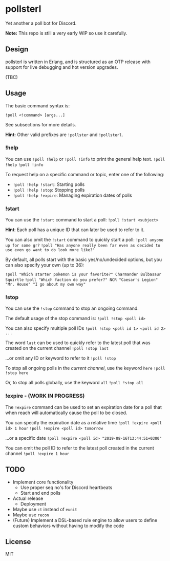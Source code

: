 # pollsterl
Yet another a poll bot for Discord.

**Note:** This repo is still a very early WIP so use it carefully.

## Design
pollsterl is written in Erlang, and is structured as an OTP release with support for live debugging and hot version upgrades.

(TBC)

## Usage
The basic command syntax is:

`!poll <!command> [args...]`

See subsections for more details.

**Hint:** Other valid prefixes are `!pollster` and `!pollsterl`.

### !help
You can use `!poll !help` or `!poll !info` to print the general help text.
`!poll !help`
`!poll !info`

To request help on a specific command or topic, enter one of the following:
- `!poll !help !start`: Starting polls
- `!poll !help !stop`: Stopping polls
- `!poll !help !expire`: Managing expiration dates of polls

### !start
You can use the `!start` command to start a poll:
`!poll !start <subject>`

**Hint**: Each poll has a unique ID that can later be used to refer to it.

You can also omit the `!start` command to quickly start a poll:
`!poll anyone up for some gr?`
`!poll "Has anyone really been far even as decided to use even go want to do look more like?"`

By default, all polls start with the basic yes/no/undecided options, but you can also specify your own (up to 36):

`!poll "Which starter pokemon is your favorite?" Charmander Bulbasaur Squirtle`
`!poll "Which faction do you prefer?" NCR "Caesar's Legion" "Mr. House" "I go about my own way"`

### !stop
You can use the `!stop` command to stop an ongoing command.

The default usage of the stop command is:
`!poll !stop <poll id>`

You can also specify multiple poll IDs
`!poll !stop <poll id 1> <poll id 2> ...`

The word `last` can be used to quickly refer to the latest poll that was created on the current channel
`!poll !stop last`

...or omit any ID or keyword to refer to it
`!poll !stop`

To stop all ongoing polls in the *current channel*, use the keyword `here`
`!poll !stop here`

Or, to stop all polls globally, use the keyword `all`
`!poll !stop all`

### !expire - (WORK IN PROGRESS)
The `!expire` command can be used to set an expiration date for a poll that when reach will automatically cause the poll to be closed.

You can specify the expiration date as a relative time
`!poll !expire <poll id> 1 hour`
`!poll !expire <poll id> tomorrow`

...or a specific date
`!poll !expire <poll id> "2019-08-16T13:44:51+0300"`

You can omit the poll ID to refer to the latest poll created in the current channel
`!poll !expire 1 hour`


## TODO
- Implement core functionality
    - Use proper seq no's for Discord heartbeats
    - Start and end polls
- Actual release
    - Deployment
- Maybe use `ct` instead of `eunit`
- Maybe use `recon`
- (Future) Implement a DSL-based rule engine to allow users to define custom behaviors without having to modify the code

## License
MIT
